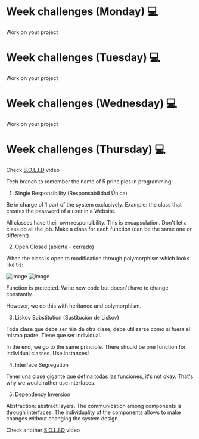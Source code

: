 # Week challenges (Monday) 💻

Work on your project

# Week challenges (Tuesday) 💻

Work on your project

# Week challenges (Wednesday) 💻

Work on your project

# Week challenges (Thursday) 💻

Check [S.O.L.I.D](https://www.youtube.com/watch?v=2X50sKeBAcQ) video

Tech branch to remember the name of 5 principles in programming:

1. Single Responsibility (Responsabilidad Única)

Be in charge of 1 part of the system exclusively.
Example: the class that creates the password of a user in a Website.

All classes have their own responsibility. This is encapsulation.
Don't let a class do all the job. Make a class for each function (can be the same one or different).

2. Open Closed (abierta - cerrado)

When the class is open to modification through polymorphism which looks like tis:

![image](https://user-images.githubusercontent.com/98929413/194915979-037c009e-fb77-48e6-b3ca-31f3ca7d538c.png)
![image](https://user-images.githubusercontent.com/98929413/194916096-7a5ac4f3-f323-48d5-869e-2652d9ff1f06.png)

Function is protected.
Write new code but doesn't have to change constantly.

However, we do this with heritance and polymorphism.

3. Liskov Substitution (Sustitución de Liskov)

Toda clase que debe ser hija de otra clase, debe utilizarse como si fuera el mismo padre. Tiene que ser individual.

In the end, we go to the same principle. There should be one function for individual classes. Use instances!

4. Interface Segregation

Tener una clase gigante que defina todas las funciones, it's not okay. That's why we would rather use interfaces.

5. Dependency Inversion

Abstraction: abstract layers. The communication among components is through interfaces. The individuality of the components allows to make changes without changing the system design. 

Check another [S.O.L.I.D](https://www.youtube.com/watch?v=XzdhzyAukMM) video


